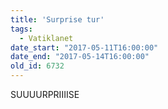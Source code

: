 ```yaml
---
title: 'Surprise tur'
tags:
  - Vatiklanet
date_start: "2017-05-11T16:00:00"
date_end: "2017-05-14T16:00:00"
old_id: 6732
---
```

SUUUURPRIIIISE